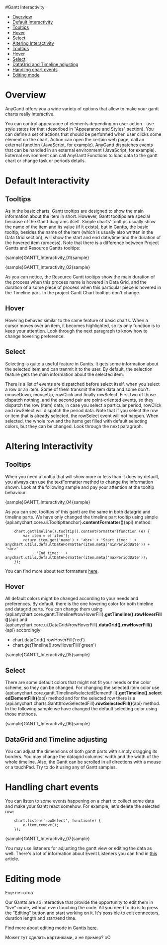 #Gantt Interactivity

* [Overview](#overview)
* [Default Interactivity](#default_interactivity)
 * [Tooltips](#tooltips)
 * [Hover](#hover)
 * [Select](#select)
* [Altering Interactivity](#altering_interactivity)
 * [Tooltips](#altering_tooltips)
 * [Hover](#altering_hover)
 * [Select](#altering_select)
 * [DataGrid and Timeline adjusting](#datagrid_and_timeline_adjusting)
* [Handling chart events](#handling_chart_events)
* [Editing mode](#editing_mode)
 
 
# Overview

AnyGantt offers you a wide variety of options that allow to make your gantt charts really interactive.

You can control appearance of elements depending on user action - use style states for that (described in "Appearance and Styles" section).
You can define a set of actions that should be performed when user clicks some element on the chart. Action can open the certain web page, call an external function (JavaScript, for example).
AnyGantt dispatches events that can be handled in an external environment (JavaScript, for example).
External environment can call AnyGantt Functions to load data to the gantt chart or change task or periods details.

# Default Interactivity

## Tooltips

As in the basic charts, Gantt tooltips are designed to show the main information about the item in short. However, Gantt tooltips are special because of the Gantt diagrams itself. Simple charts' tooltips usually show the name of the item and its value (if it exists), but in Gantts, the basic tooltip, besides the name of the item (which is usually also written in the Data Grid section), will show the start and end date/time and the duration of the hovered item (process). Note that there is a difference between Project Gantts and Resource Gantts tooltips: 

{sample}GANTT\_Interactivity\_01{sample}

{sample}GANTT\_Interactivity\_02{sample}

As you can notice, the Resource Gantt tooltips show the main duration of the process when this process name is hovered in Data Grid, and the duration of a some piece of process when this particular piece is hovered in the Timeline part. In the project Gantt Chart tooltips don't change.

## Hover

Hovering behaves similar to the same feature of basic charts. When a cursor moves over an item, it becomes highlighted, so its only function is to keep your attention. Look through the next paragraph to know how to change hovering preference.

## Select

Selecting is quite a useful feature in Gantts. It gets some information about the selected item and can tranmit it to the user. By default, the selection feature gets the main information about the selected item: 

There is a list of events are dispatched before select itself, when you select a row or an item. Some of them transmit the item data and some don't: mouseDown, mouseUp, rowClick and finally rowSelect. First two of those dispatch nothing, and the second pair are point-oriented events, so they dispatch the row (item) data; in case you select a particular period, rowClick and rowSelect will dispatch the period data.
Note that if you select the row or item that is already selected, the rowSelect event will not happen.
When selected, the whole row and the items get filled with default selecting colors, but they can be changed. Look through the next paragraph.

# Altering Interactivity
<a name="altering_tooltips"></a>
## Tooltips

When you need a tooltip that will show more or less than it does by default, you always can use the textFormatter method to change the information shown. Look at the following sample and pay your attention at the tooltip behaviour.

{sample}GANTT\_Interactivity\_04{sample}

As you can see, tooltips of this gantt are the same in both datagrid and timeline parts. We have only changed the timeline part tooltip using simple {api:anychart.core.ui.Tooltip#anchor}**.contentFormatter()**{api} method:

```
	chart.getTimeline().tooltip().contentFormatter(function (e) {
        var item = e['item'];
        return item.get('name') + '<br>' + 'Start time: ' + anychart.utils.defaultDateFormatter(item.meta('minPeriodDate')) + '<br>'
            + 'End time: ' + anychart.utils.defaultDateFormatter(item.meta('maxPeriodDate'));
    });
```

You can find more about text formatters [here](../../Common_Settings/Text_Formatters). 

<a name="altering_hover"></a>
## Hover

All default colors might be changed according to your needs and preferences. By default, there is the one hovering color for both timeline and datagrid parts. 
You can change them using {api:anychart.core.gantt.Timeline#rowHoverFill}**.getTimeline().rowHoverFill()**{api} and {api:anychart.core.ui.DataGrid#rowHoverFill}**.dataGrid().rowHoverFill()**{api} accordingly:
 - chart.dataGrid().rowHoverFill('red')
 - chart.getTimeline().rowHoverFill('green')

{sample}GANTT\_Interactivity\_05{sample}
<a name="altering_select"></a>
## Select

There are some default colors that might not fit your needs or the color scheme, so they can be changed. 
For changing the selected item color use {api:anychart.core.gantt.Timeline#selectedElementFill}**.getTimeline().selectedElementFill()**{api} method and for the selected row there is a {api:anychart.charts.Gantt#rowSelectedFill}**.rowSelectedFill()**{api} method. 
In the following sample we have changed the default selecting color using those methods.

{sample}GANTT\_Interactivity\_06{sample}


## DataGrid and Timeline adjusting

You can adjust the dimensions of both gantt parts with simply dragging its borders. You may change the datagrid columns' width and the width of the whole timeline. Also, the Gantt can be scrolled in all directions with a mouse or a touchPad. Try to do it using any of Gantt samples.

# Handling chart events

You can listen to some events happening on a chart to collect some data and make your Gantt react somehow. For example, let's delete the selected row:

```
	chart.listen('rowSelect', function(e) {
        e.item.remove();
    });
```

{sample}GANTT\_Interactivity\_07{sample}

You may use listeners for adjusting the gantt view or editing the data as well. There's a lot of information about Event Listeners you can find in [this](../../Common_Settings/Event_Listeners) article.

# Editing mode

Еще не готов

Our Gantts are so interactive that provide the opportunity to edit them in "live" mode, without even touching the code. All you need to do is to press the "Editing" button and start working on it. It's possible to edit connectors, duration length and start/end time.

Find more about editing mode in Gantts [here](Live_Edit_UI_and_API).

Может тут сделать картинками, а не пример? оО
